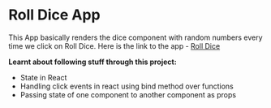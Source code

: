 # Roll Dice App

This App basically renders the dice component with random numbers every time we click on Roll Dice. Here is the link to the app - [Roll Dice](https://serene-otter-61674d.netlify.app)


**Learnt about following stuff through this project:**

* State in React
* Handling click events in react using bind method over functions
* Passing state of one component to another component as props
